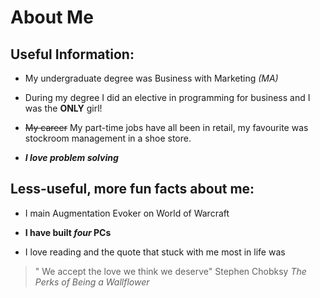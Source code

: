 # About Me

## Useful Information: 

* My undergraduate degree was Business with Marketing _(MA)_

* During my degree I did an elective in programming for business and I was the **ONLY** girl!

* ~~My career~~ My part-time jobs have all been in retail, my favourite was stockroom management in a shoe store.

* ***I love problem solving***

## Less-useful, more fun facts about me:

* I main Augmentation Evoker on World of Warcraft

* **I have built _four_ PCs**

* I love reading and the quote that stuck with me most in life was
> " We accept the love we think we deserve" Stephen Chobksy _The Perks of Being a Wallflower_